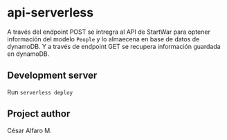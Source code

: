 # api-serverless

A través del endpoint POST se intregra al API de StartWar para optener información del modelo  `People` y lo almaecena en base de datos  de dynamoDB. Y a través de endpoint GET se recupera información guardada en dynamoDB.

## Development server

Run `serverless deploy` 

## Project author

César Alfaro M.
